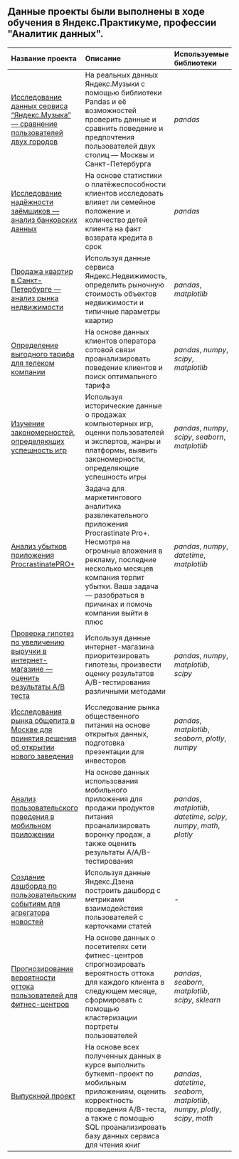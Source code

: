 ## Данные проекты были выполнены в ходе обучения в Яндекс.Практикуме, профессии "Аналитик данных".

| Название проекта | Описание | Используемые библиотеки | 
| :---------------------- | :---------------------- | :---------------------- |
| [Исследование данных сервиса “Яндекс.Музыка” — сравнение пользователей двух городов](01_music_of_big_cities) | На реальных данных Яндекс.Музыки c помощью библиотеки Pandas и её возможностей проверить данные и сравнить поведение и предпочтения пользователей двух столиц — Москвы и Санкт-Петербурга | *pandas* |
| [Исследование надёжности заёмщиков — анализ банковских данных](02_reliability_of_borrowers) | На основе статистики о платёжеспособности клиентов исследовать влияет ли семейное положение и количество детей клиента на факт возврата кредита в срок | *pandas* |
| [Продажа квартир в Санкт-Петербурге — анализ рынка недвижимости](03_real_estate) | Используя данные сервиса Яндекс.Недвижимость, определить рыночную стоимость объектов недвижимости и типичные параметры квартир | *pandas*, *matplotlib* |
| [Определение выгодного тарифа для телеком компании](04_telecom_company) | На основе данных клиентов оператора сотовой связи проанализировать поведение клиентов и поиск оптимального тарифа | *pandas*, *numpy*, *scipy*, *matplotlib* |
| [Изучение закономерностей, определяющих успешность игр](05_games) | Используя исторические данные о продажах компьютерных игр, оценки пользователей и экспертов, жанры и платформы, выявить закономерности, определяющие успешность игры | *pandas*, *numpy*, *scipy*, *seaborn*, *matplotlib* |
| [Анализ убытков приложения ProcrastinatePRO+](06_unit_economy) | Задача для маркетингового аналитика развлекательного приложения Procrastinate Pro+. Несмотря на огромные вложения в рекламу, последние несколько месяцев компания терпит убытки. Ваша задача — разобраться в причинах и помочь компании выйти в плюс | *pandas*, *numpy*, *datetime*, *matplotlib* |
| [Проверка гипотез по увеличению выручки в интернет-магазине — оценить результаты A/B теста](07_business_decision_making) | Используя данные интернет-магазина приоритезировать гипотезы, произвести оценку результатов A/B-тестирования различными методами | *pandas*, *numpy*, *matplotlib*, *scipy* |
| [Исследования рынка общепита в Москве для принятия решения об открытии нового заведения](08_moscow_restaurants) | Исследование рынка общественного питания на основе открытых данных, подготовка презентации для инвесторов | *pandas*, *matplotlib*, *seaborn*, *plotly*, *numpy* |
| [Анализ пользовательского поведения в мобильном приложении](09_checking_AB_test) | На основе данных использования мобильного приложения для продажи продуктов питания проанализировать воронку продаж, а также оценить результаты A/A/B-тестирования | *pandas*, *matplotlib*, *datetime*, *scipy*, *numpy*, *math*, *plotly* |
| [Создание дашборда по пользовательским событиям для агрегатора новостей](10_dashboard) | Используя данные Яндекс.Дзена построить дашборд с метриками взаимодействия пользователей с карточками статей | - |
| [Прогнозирование вероятности оттока пользователей для фитнес-центров](11_gym_churn) | На основе данных о посетителях сети фитнес-центров спрогнозировать вероятность оттока для каждого клиента в следующем месяце, сформировать с помощью кластеризации портреты пользователей | *pandas*, *seaborn*, *matplotlib*, *scipy*, *sklearn* |
| [Выпускной проект](12_final_project) | На основе всех полученных данных в курсе выполнить буткемп-проект по мобильным приложениям, оценить корректность проведения А/В-теста, а также с помощью SQL проанализировать базу данных сервиса для чтения книг | *pandas*, *datetime*, *seaborn*, *matplotlib*, *numpy*, *plotly*, *scipy*, *math* |

